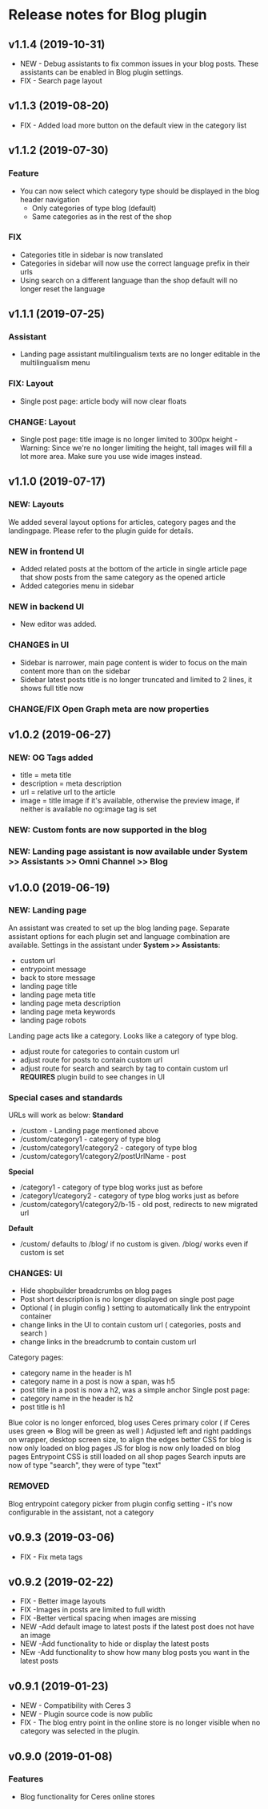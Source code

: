 # Release notes for Blog plugin

## v1.1.4 (2019-10-31)

- NEW - Debug assistants to fix common issues in your blog posts. These assistants can be enabled in Blog plugin settings.
- FIX - Search page layout

## v1.1.3 (2019-08-20)

- FIX - Added load more button on the default view in the category list

## v1.1.2 (2019-07-30)

### Feature
- You can now select which category type should be displayed in the blog header navigation 
    + Only categories of type blog (default)
    + Same categories as in the rest of the shop

### FIX
- Categories title in sidebar is now translated
- Categories in sidebar will now use the correct language prefix in their urls
- Using search on a different language than the shop default will no longer reset the language


## v1.1.1 (2019-07-25)

### Assistant
- Landing page assistant multilingualism texts are no longer editable in the multilingualism menu

### FIX: Layout
- Single post page: article body will now clear floats

### CHANGE: Layout
- Single post page: title image is no longer limited to 300px height - Warning: Since we're no longer limiting the height, tall images will fill a lot more area. Make sure you use wide images instead.

## v1.1.0 (2019-07-17)

### NEW: Layouts
We added several layout options for articles, category pages and the landingpage. Please refer to the plugin guide for details.

### NEW in frontend UI
- Added related posts at the bottom of the article in single article page that show posts from the same category as the opened article
- Added categories menu in sidebar

### NEW in backend UI
- New editor was added.

### CHANGES in UI
- Sidebar is narrower, main page content is wider to focus on the main content more than on the sidebar
- Sidebar latest posts title is no longer truncated and limited to 2 lines, it shows full title now

### CHANGE/FIX Open Graph meta are now properties

## v1.0.2 (2019-06-27)

### NEW: OG Tags added
- title = meta title
- description = meta description
- url = relative url to the article
- image = title image if it's available, otherwise the preview image, if neither is available no og:image tag is set

### NEW: Custom fonts are now supported in the blog

### NEW: Landing page assistant is now available under System >> Assistants >> Omni Channel >> Blog

## v1.0.0 (2019-06-19)

### NEW: Landing page
An assistant was created to set up the blog landing page. 
Separate assistant options for each plugin set and language combination are available.
Settings in the assistant under **System >> Assistants**:
- custom url
- entrypoint message
- back to store message
- landing page title
- landing page meta title
- landing page meta description
- landing page meta keywords
- landing page robots

Landing page acts like a category. Looks like a category of type blog.
- adjust route for categories to contain custom url
- adjust route for posts to contain custom url
- adjust route for search and search by tag to contain custom url
**REQUIRES** plugin build to see changes in UI

### Special cases and standards
URLs will work as below:
**Standard**
- /custom - Landing page mentioned above
- /custom/category1 - category of type blog
- /custom/category1/category2 - category of type blog
- /custom/category1/category2/postUrlName - post

**Special**
- /category1 - category of type blog works just as before
- /category1/category2 - category of type blog works just as before
- /custom/category1/category2/b-15 - old post, redirects to new migrated url
    
**Default**
- /custom/ defaults to /blog/ if no custom is given. /blog/ works even if custom is set


### CHANGES: UI
- Hide shopbuilder breadcrumbs on blog pages
- Post short description is no longer displayed on single post page
- Optional ( in plugin config ) setting to automatically link the entrypoint container
- change links in the UI to contain custom url ( categories, posts and search )
- change links in the breadcrumb to contain custom url

Category pages:
- category name in the header is h1
- category name in a post is now a span, was h5
- post title in a post is now a h2, was a simple anchor
Single post page:
- category name in the header is h2
- post title is h1

Blue color is no longer enforced, blog uses Ceres primary color ( if Ceres uses green => Blog will be green as well )
Adjusted left and right paddings on wrapper, desktop screen size, to align the edges better
CSS for blog is now only loaded on blog pages
JS for blog is now only loaded on blog pages
Entrypoint CSS is still loaded on all shop pages
Search inputs are now of type "search", they were of type "text"

### REMOVED
Blog entrypoint category picker from plugin config setting - it's now configurable in the assistant, not a category


## v0.9.3 (2019-03-06)

- FIX - Fix meta tags


## v0.9.2 (2019-02-22)

- FIX - Better image layouts
- FIX -Images in posts are limited to full width
- FIX -Better vertical spacing when images are missing
- NEW -Add default image to latest posts if the latest post does not have an image
- NEW -Add functionality to hide or display the latest posts
- NEw -Add functionality to show how many blog posts you want in the latest posts

## v0.9.1 (2019-01-23)

- NEW - Compatibility with Ceres 3
- NEW - Plugin source code is now public
- FIX - The blog entry point in the online store is no longer visible when no category was selected in the plugin.

## v0.9.0 (2019-01-08)

### Features

- Blog functionality for Ceres online stores
